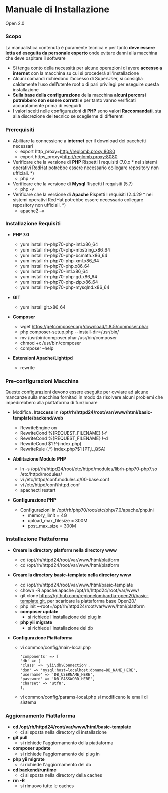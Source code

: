 # Manuale di Installazione

Open 2.0
### Scopo
La manualistica contenuta è puramente tecnica e per tanto **deve essere letta ed eseguita da personale esperto** onde evitare danni alla macchina che deve ospitare il software

- Si tenga conto della necessità per alcune operazioni di avere **accesso a internet** con la macchina su cui si procederà all’installazione
- Alcuni comandi richiedono l’accesso di SuperUser, si consiglia caldamente l’uso dell’utente root o di pari privilegi per eseguire questa installazione
- **Sulla base della configurazione** della macchina **alcuni percorsi potrebbero non essere corretti** e per tanto vanno verificati accuratamente prima di eseguirli
- I valori scelti nelle configurazioni di **PHP** sono valori **Raccomandati**, sta alla discrezione del tecnico se sceglierne di differenti

### Prerequisiti
 - Abilitare la connessione a **internet** per il download dei pacchetti necessari
    - export http_proxy=http://reglomb.proxy:8080
    - export https_proxy=http://reglomb.proxy:8080
 - Verificare che la versione di **PHP** Rispetti I requisiti (7.0.x * nei sistemi operativi RedHat potrebbe essere necessario collegare repository non ufficiali. *)
   - php -v
 - Verificare che la versione di **Mysql** Rispetti I requisiti (5.7)
   - php -v
 - Verificare che la versione di **Apache** Rispetti I requisiti (2.4.29 * nei sistemi operativi RedHat potrebbe essere necessario collegare repository non ufficiali. *)
   - apache2 –v

### Installazione Requisiti
 - **PHP 7.0**
   - yum install rh-php70-php-intl.x86_64
   - yum install rh-php70-php-mbstring.x86_64
   - yum install rh-php70-php-bcmath.x86_64
   - yum install rh-php70-php-xml.x86_64
   - yum install rh-php70-php.x86_64
   - yum install rh-php70-intl.x86_64
   - yum install rh-php70-php-gd.x86_64
   - yum install rh-php70-php-zip.x86_64
   - yum install rh-php70-php-mysqlnd.x86_64
   
 - **GIT**
   - yum install git.x86_64

 - **Composer**
   - wget https://getcomposer.org/download/1.8.5/composer.phar
   - php composer-setup.php --install-dir=/usr/bin/
   - mv /usr/bin/composer.phar /usr/bin/composer
   - chmod +x /usr/bin/composer
   - composer –help
   
 - **Estensioni Apache/Lighttpd**
   - rewrite

### Pre-configurazioni Macchina
Queste configurazioni devono essere eseguite per ovviare ad alcune mancanze sulla macchina fornitaci in modo da risolvere alcuni problemi che impedirebbero alla piattaforma di funzionare
 - Modifica **.htaccess** in **/opt/rh/httpd24/root/var/www/html/basic-template/backend/web**
   - RewriteEngine on
   - RewriteCond %{REQUEST_FILENAME} !-f
   - RewriteCond %{REQUEST_FILENAME} !-d
   - RewriteCond $1 !^(index\.php)
   - RewriteRule (.*) index.php?$1 [PT,L,QSA]
   
 - **Abilitazione Modulo PHP**
   - ln -s /opt/rh/httpd24/root/etc/httpd/modules/librh-php70-php7.so /etc/httpd/modules/
   - vi /etc/httpd/conf.modules.d/00-base.conf
   - vi /etc/httpd/conf/httpd.conf
   - apachectl restart
   
- **Configurazione PHP**
  - Configurazioni in /opt/rh/php70/root/etc/php/7.0/apache/php.ini
    - memory_limit = 4G
    - upload_max_filesize = 300M
    - post_max_size = 300M
    
### Installazione Piattaforma
- **Creare la directory platform nella directory www**
  - cd /opt/rh/httpd24/root/var/www/html/platform
  - cd /opt/rh/httpd24/root/var/www/html/platform
  
- **Creare la directory basic-template nella directory www**
    - cd /opt/rh/httpd24/root/var/www/html/basic-template
    - chown -R apache:apache /opt/rh/httpd24/root/var/www/
    - git clone https://github.com/regionelombardia-open20/basic-template.git, per scaricare la piattaforma base Open20/
    - php init –-root=/opt/rh/httpd24/root/var/www/html/platform
    - **composer update**
      - si richiede l'installazione dei plug in
    - **php yii migrate**
      - si richiede l'installazione del db
      
- **Configurazione Piattaforma**
  - vi common/config/main-local.php
       ```
       'components' => [
       'db' => [
       'class' => 'yii\db\Connection',
       'dsn' => 'mysql:host=localhost;dbname=DB_NAME_HERE',
       'username' => 'DB_USERNAME_HERE',
       'password' => 'DB_PASSWORD_HERE',
       'charset' => 'utf8',
       ],
       ```
   - vi common/config/params-local.php si modificano le email di sistema
   
### Aggiornamento Piattaforma
- **cd /opt/rh/httpd24/root/var/www/html/basic-template**
  - ci si sposta nella directory di installazione
- **git pull**
  - si richiede l'aggiornamento della piattaforma
- **composer update**
  - si richiede l'aggiornamento dei plug in
- **php yii migrate**
  - si richiede l'aggiornamento del db
- **cd backend/runtime**
  - ci si sposta nella directory della caches
- **rm -R**
  - si rimuovo tutte le caches





